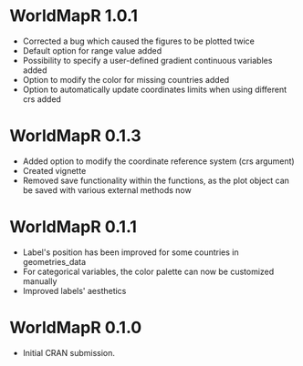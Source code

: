 # WorldMapR 1.0.1

* Corrected a bug which caused the figures to be plotted twice
* Default option for range value added
* Possibility to specify a user-defined gradient continuous variables added
* Option to modify the color for missing countries added
* Option to automatically update coordinates limits when using different crs added

# WorldMapR 0.1.3

* Added option to modify the coordinate reference system (crs argument)
* Created vignette
* Removed save functionality within the functions, as the plot object can be saved with various external methods now

# WorldMapR 0.1.1

* Label's position has been improved for some countries in geometries_data
* For categorical variables, the color palette can now be customized manually 
* Improved labels' aesthetics


# WorldMapR 0.1.0

* Initial CRAN submission.
